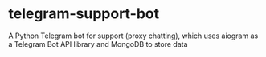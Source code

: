 # telegram-support-bot
A Python Telegram bot for support (proxy chatting), which uses aiogram as a Telegram Bot API library and MongoDB to store data 
